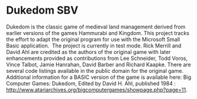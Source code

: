# Dukedom SBV
Dukedom is the classic game of medieval land management derived from earlier versions of the games Hammurabi and Kingdom.
This project tracks the effort to adapt the original program for use with the Microsoft Small Basic application.  The project is currently in test mode.
Rick Merrill and David Ahl are credited as the authors of the original game with later enhancements provided as contributions from Lee Schneider, Todd Voros, Vince Talbot, Jamie Hanrahan, David Barber and Richard Kaapke.
There are several code listings available in the public domain for the original game.  Additional information for a BASIC version of the game is available here: Big Computer Games: Dukedom, Edited by David H. Ahl, published 1984 : http://www.atariarchives.org/bigcomputergames/showpage.php?page=11.
